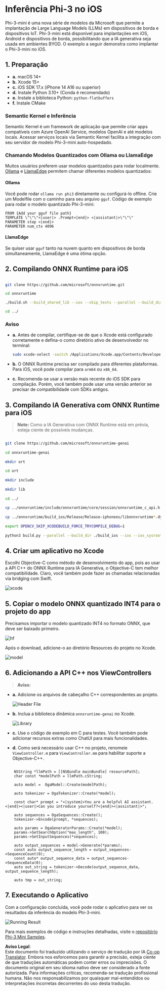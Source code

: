 <!--
CO_OP_TRANSLATOR_METADATA:
{
  "original_hash": "82af197df38d25346a98f1f0e84d1698",
  "translation_date": "2025-07-16T20:20:49+00:00",
  "source_file": "md/01.Introduction/03/iOS_Inference.md",
  "language_code": "br"
}
-->
# **Inferência Phi-3 no iOS**

Phi-3-mini é uma nova série de modelos da Microsoft que permite a implantação de Large Language Models (LLMs) em dispositivos de borda e dispositivos IoT. Phi-3-mini está disponível para implantações em iOS, Android e dispositivos de borda, possibilitando que a IA generativa seja usada em ambientes BYOD. O exemplo a seguir demonstra como implantar o Phi-3-mini no iOS.

## **1. Preparação**

- **a.** macOS 14+
- **b.** Xcode 15+
- **c.** iOS SDK 17.x (iPhone 14 A16 ou superior)
- **d.** Instale Python 3.10+ (Conda é recomendado)
- **e.** Instale a biblioteca Python: `python-flatbuffers`
- **f.** Instale CMake

### Semantic Kernel e Inferência

Semantic Kernel é um framework de aplicação que permite criar apps compatíveis com Azure OpenAI Service, modelos OpenAI e até modelos locais. Acessar serviços locais via Semantic Kernel facilita a integração com seu servidor de modelo Phi-3-mini auto-hospedado.

### Chamando Modelos Quantizados com Ollama ou LlamaEdge

Muitos usuários preferem usar modelos quantizados para rodar localmente. [Ollama](https://ollama.com) e [LlamaEdge](https://llamaedge.com) permitem chamar diferentes modelos quantizados:

#### **Ollama**

Você pode rodar `ollama run phi3` diretamente ou configurá-lo offline. Crie um Modelfile com o caminho para seu arquivo `gguf`. Código de exemplo para rodar o modelo quantizado Phi-3-mini:

```gguf
FROM {Add your gguf file path}
TEMPLATE \"\"\"<|user|> .Prompt<|end|> <|assistant|>\"\"\"
PARAMETER stop <|end|>
PARAMETER num_ctx 4096
```

#### **LlamaEdge**

Se quiser usar `gguf` tanto na nuvem quanto em dispositivos de borda simultaneamente, LlamaEdge é uma ótima opção.

## **2. Compilando ONNX Runtime para iOS**

```bash

git clone https://github.com/microsoft/onnxruntime.git

cd onnxruntime

./build.sh --build_shared_lib --ios --skip_tests --parallel --build_dir ./build_ios --ios --apple_sysroot iphoneos --osx_arch arm64 --apple_deploy_target 17.5 --cmake_generator Xcode --config Release

cd ../

```

### **Aviso**

- **a.** Antes de compilar, certifique-se de que o Xcode está configurado corretamente e defina-o como diretório ativo de desenvolvedor no terminal:

    ```bash
    sudo xcode-select -switch /Applications/Xcode.app/Contents/Developer
    ```

- **b.** O ONNX Runtime precisa ser compilado para diferentes plataformas. Para iOS, você pode compilar para `arm64` ou `x86_64`.

- **c.** Recomenda-se usar a versão mais recente do iOS SDK para compilação. Porém, você também pode usar uma versão anterior se precisar de compatibilidade com SDKs antigos.

## **3. Compilando IA Generativa com ONNX Runtime para iOS**

> **Note:** Como a IA Generativa com ONNX Runtime está em prévia, esteja ciente de possíveis mudanças.

```bash

git clone https://github.com/microsoft/onnxruntime-genai
 
cd onnxruntime-genai
 
mkdir ort
 
cd ort
 
mkdir include
 
mkdir lib
 
cd ../
 
cp ../onnxruntime/include/onnxruntime/core/session/onnxruntime_c_api.h ort/include
 
cp ../onnxruntime/build_ios/Release/Release-iphoneos/libonnxruntime*.dylib* ort/lib
 
export OPENCV_SKIP_XCODEBUILD_FORCE_TRYCOMPILE_DEBUG=1
 
python3 build.py --parallel --build_dir ./build_ios --ios --ios_sysroot iphoneos --ios_arch arm64 --ios_deployment_target 17.5 --cmake_generator Xcode --cmake_extra_defines CMAKE_XCODE_ATTRIBUTE_CODE_SIGNING_ALLOWED=NO

```

## **4. Criar um aplicativo no Xcode**

Escolhi Objective-C como método de desenvolvimento do app, pois ao usar a API C++ do ONNX Runtime para IA Generativa, o Objective-C tem melhor compatibilidade. Claro, você também pode fazer as chamadas relacionadas via bridging com Swift.

![xcode](../../../../../translated_images/xcode.8147789e6c25e3e289e6aa56c168089a2c277e3cd6af353fae6c2f4a56eba836.br.png)

## **5. Copiar o modelo ONNX quantizado INT4 para o projeto do app**

Precisamos importar o modelo quantizado INT4 no formato ONNX, que deve ser baixado primeiro.

![hf](../../../../../translated_images/hf.6b8504fd88ee48dd512d76e0665cb76bd68c8e53d0b21b2a9e6f269f5b961173.br.png)

Após o download, adicione-o ao diretório Resources do projeto no Xcode.

![model](../../../../../translated_images/model.3b879b14e0be877d12282beb83c953a82b62d4bc6b207a78937223f4798d0f4a.br.png)

## **6. Adicionando a API C++ nos ViewControllers**

> **Aviso:**

- **a.** Adicione os arquivos de cabeçalho C++ correspondentes ao projeto.

  ![Header File](../../../../../translated_images/head.64cad021ce70a333ff5d59d4a1b4fb0f3dd2ca457413646191a18346067b2cc9.br.png)

- **b.** Inclua a biblioteca dinâmica `onnxruntime-genai` no Xcode.

  ![Library](../../../../../translated_images/lib.a4209b9f21ddf3445ba6ac69797d49e6586d68a57cea9f8bc9fc34ec3ee979ec.br.png)

- **c.** Use o código de exemplo em C para testes. Você também pode adicionar recursos extras como ChatUI para mais funcionalidades.

- **d.** Como será necessário usar C++ no projeto, renomeie `ViewController.m` para `ViewController.mm` para habilitar suporte a Objective-C++.

```objc

    NSString *llmPath = [[NSBundle mainBundle] resourcePath];
    char const *modelPath = llmPath.cString;

    auto model =  OgaModel::Create(modelPath);

    auto tokenizer = OgaTokenizer::Create(*model);

    const char* prompt = "<|system|>You are a helpful AI assistant.<|end|><|user|>Can you introduce yourself?<|end|><|assistant|>";

    auto sequences = OgaSequences::Create();
    tokenizer->Encode(prompt, *sequences);

    auto params = OgaGeneratorParams::Create(*model);
    params->SetSearchOption("max_length", 100);
    params->SetInputSequences(*sequences);

    auto output_sequences = model->Generate(*params);
    const auto output_sequence_length = output_sequences->SequenceCount(0);
    const auto* output_sequence_data = output_sequences->SequenceData(0);
    auto out_string = tokenizer->Decode(output_sequence_data, output_sequence_length);
    
    auto tmp = out_string;

```

## **7. Executando o Aplicativo**

Com a configuração concluída, você pode rodar o aplicativo para ver os resultados da inferência do modelo Phi-3-mini.

![Running Result](../../../../../translated_images/result.326a947a6a2b9c5115a3e462b9c1b5412260f847478496c0fc7535b985c3f55a.br.jpg)

Para mais exemplos de código e instruções detalhadas, visite o [repositório Phi-3 Mini Samples](https://github.com/Azure-Samples/Phi-3MiniSamples/tree/main/ios).

**Aviso Legal**:  
Este documento foi traduzido utilizando o serviço de tradução por IA [Co-op Translator](https://github.com/Azure/co-op-translator). Embora nos esforcemos para garantir a precisão, esteja ciente de que traduções automáticas podem conter erros ou imprecisões. O documento original em seu idioma nativo deve ser considerado a fonte autorizada. Para informações críticas, recomenda-se tradução profissional humana. Não nos responsabilizamos por quaisquer mal-entendidos ou interpretações incorretas decorrentes do uso desta tradução.